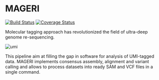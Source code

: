 MAGERI
======

[![Build Status](https://travis-ci.org/mikessh/oncomigec.svg?branch=master)](https://travis-ci.org/mikessh/mageri)
[![Coverage Status](https://coveralls.io/repos/mikessh/oncomigec/badge.svg)](https://coveralls.io/r/mikessh/mageri)

Molecular tagging approach has revolutionized the field of ultra-deep genome re-sequencing. 

![umi](http://www.pnas.org/content/108/23/9530/F1.large.jpg)

This pipeline aim at filling the gap in software for analysis of UMI-tagged data. 
MAGERI implements consensus assembly, alignment and variant calling and allows to process 
datasets into ready SAM and VCF files in a single command.
